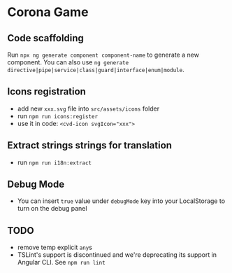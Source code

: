 # Corona Game

## Code scaffolding

Run `npx ng generate component component-name` to generate a new component. You can also use `ng generate directive|pipe|service|class|guard|interface|enum|module`.

## Icons registration

- add new `xxx.svg` file into `src/assets/icons` folder
- run `npm run icons:register`
- use it in code: `<cvd-icon svgIcon="xxx">`

## Extract strings strings for translation
- run `npm run i18n:extract`

## Debug Mode

- You can insert `true` value under `debugMode` key into your LocalStorage to turn on the debug panel

## TODO

- remove temp explicit `any`s
- TSLint's support is discontinued and we're deprecating its support in Angular CLI. See `npm run lint`
